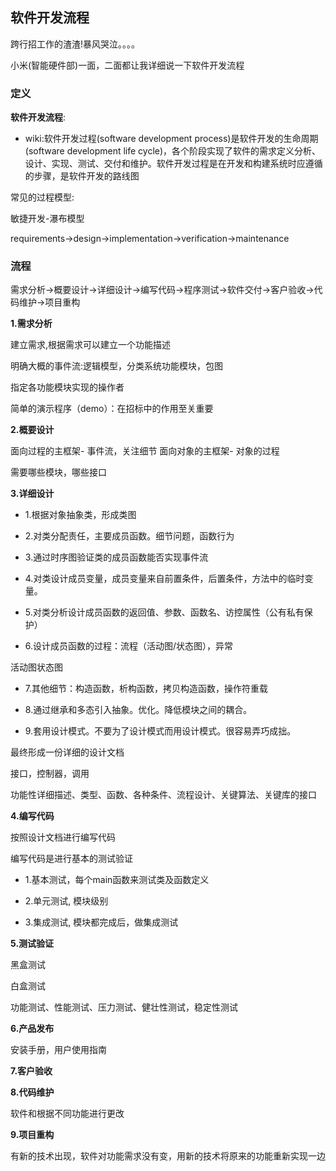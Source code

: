 ## 软件开发流程


跨行招工作的渣渣!暴风哭泣。。。。

小米(智能硬件部)一面，二面都让我详细说一下软件开发流程


### 定义

**软件开发流程**:

- wiki:软件开发过程(software development process)是软件开发的生命周期(software development life cycle)，各个阶段实现了软件的需求定义分析、设计、实现、测试、交付和维护。软件开发过程是在开发和构建系统时应遵循的步骤，是软件开发的路线图



常见的过程模型:

敏捷开发-瀑布模型

requirements->design->implementation->verification->maintenance



### 流程

需求分析->概要设计->详细设计->编写代码->程序测试->软件交付->客户验收->代码维护->项目重构


**1.需求分析**


建立需求,根据需求可以建立一个功能描述

明确大概的事件流:逻辑模型，分类系统功能模块，包图

指定各功能模块实现的操作者

简单的演示程序（demo）：在招标中的作用至关重要


**2.概要设计**

面向过程的主框架- 事件流，关注细节
面向对象的主框架- 对象的过程

需要哪些模块，哪些接口

**3.详细设计**

- 1.根据对象抽象类，形成类图

- 2.对类分配责任，主要成员函数。细节问题，函数行为

- 3.通过时序图验证类的成员函数能否实现事件流

- 4.对类设计成员变量，成员变量来自前置条件，后置条件，方法中的临时变量。

- 5.对类分析设计成员函数的返回值、参数、函数名、访控属性（公有私有保护）

- 6.设计成员函数的过程：流程（活动图/状态图），异常

活动图状态图

- 7.其他细节：构造函数，析构函数，拷贝构造函数，操作符重载

- 8.通过继承和多态引入抽象。优化。降低模块之间的耦合。

- 9.套用设计模式。不要为了设计模式而用设计模式。很容易弄巧成拙。

最终形成一份详细的设计文档

接口，控制器，调用

功能性详细描述、类型、函数、各种条件、流程设计、关键算法、关键库的接口


**4.编写代码**

按照设计文档进行编写代码

编写代码是进行基本的测试验证

- 1.基本测试，每个main函数来测试类及函数定义

- 2.单元测试, 模块级别

- 3.集成测试, 模块都完成后，做集成测试


**5.测试验证**

黑盒测试

白盒测试

功能测试、性能测试、压力测试、健壮性测试，稳定性测试

**6.产品发布**

安装手册，用户使用指南

**7.客户验收**

**8.代码维护**

软件和根据不同功能进行更改

**9.项目重构**

有新的技术出现，软件对功能需求没有变，用新的技术将原来的功能重新实现一边










